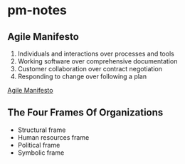 # pm-notes

## Agile Manifesto
   1. Individuals and interactions over processes and tools
   2. Working software over comprehensive documentation
   3. Customer collaboration over contract negotiation
   4. Responding to change over following a plan

[Agile Manifesto](https://warren2lynch.medium.com/how-is-scrum-related-to-agile-manifesto-d1960a1cccba)

## The Four Frames Of Organizations
   * Structural frame
   * Human resources frame
   * Political frame
   * Symbolic frame
